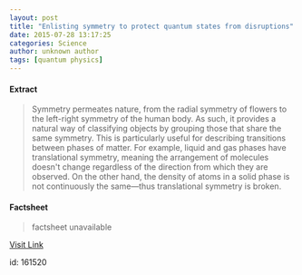 ```yaml
---
layout: post
title: "Enlisting symmetry to protect quantum states from disruptions"
date: 2015-07-28 13:17:25
categories: Science
author: unknown author
tags: [quantum physics]
---
```



#### Extract
>Symmetry permeates nature, from the radial symmetry of flowers to the left-right symmetry of the human body. As such, it provides a natural way of classifying objects by grouping those that share the same symmetry. This is particularly useful for describing transitions between phases of matter. For example, liquid and gas phases have translational symmetry, meaning the arrangement of molecules doesn't change regardless of the direction from which they are observed. On the other hand, the density of atoms in a solid phase is not continuously the same—thus translational symmetry is broken.

#### Factsheet
>factsheet unavailable

[Visit Link](http://phys.org/news/2015-07-symmetry-quantum-states-disruptions.html)

id:  161520
